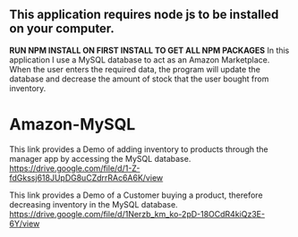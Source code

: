 This application requires node js to be installed on your computer.
-------------------------------------------------------------------
**RUN NPM INSTALL ON FIRST INSTALL TO GET ALL NPM PACKAGES**
In this application I use a MySQL database to act as an Amazon Marketplace.
When the user enters the required data, the program will update the database 
and decrease the amount of stock that the user bought from inventory.
# Amazon-MySQL

This link provides a Demo of adding inventory to products through the manager app by accessing the MySQL database.
https://drive.google.com/file/d/1-Z-fdGkssj618JUpDG8uCZdrrRAc6A6K/view


This link provides a Demo of a Customer buying a product, therefore decreasing inventory in the MySQL database.
https://drive.google.com/file/d/1Nerzb_km_ko-2pD-18OCdR4kiQz3E-6Y/view

